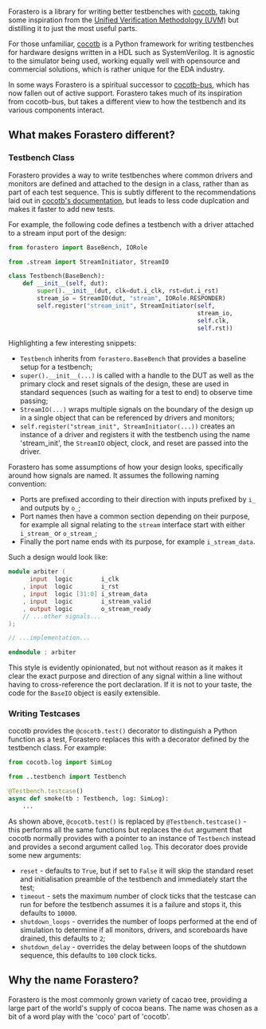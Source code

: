 Forastero is a library for writing better testbenches with [cocotb](http://cocotb.org),
taking some inspiration from the
[Unified Verification Methodology (UVM)](https://en.wikipedia.org/wiki/Universal_Verification_Methodology)
but distilling it to just the most useful parts.

For those unfamiliar, [cocotb](http://cocotb.org) is a Python framework for
writing testbenches for hardware designs written in a HDL such as SystemVerilog.
It is agnostic to the simulator being used, working equally well with opensource
and commercial solutions, which is rather unique for the EDA industry.

In some ways Forastero is a spiritual successor to
[cocotb-bus](https://github.com/cocotb/cocotb-bus), which has now fallen out of
active support. Forastero takes much of its inspiration from cocotb-bus, but
takes a different view to how the testbench and its various components interact.

## What makes Forastero different?

### Testbench Class

Forastero provides a way to write testbenches where common drivers and monitors
are defined and attached to the design in a class, rather than as part of each
test sequence. This is subtly different to the recommendations laid out in
[cocotb's documentation](https://docs.cocotb.org/en/stable/quickstart.html), but
leads to less code duplcation and makes it faster to add new tests.

For example, the following code defines a testbench with a driver attached to a
stream input port of the design:

```python
from forastero import BaseBench, IORole

from .stream import StreamInitiator, StreamIO

class Testbench(BaseBench):
    def __init__(self, dut):
        super().__init__(dut, clk=dut.i_clk, rst=dut.i_rst)
        stream_io = StreamIO(dut, "stream", IORole.RESPONDER)
        self.register("stream_init", StreamInitiator(self,
                                                     stream_io,
                                                     self.clk,
                                                     self.rst))
```

Highlighting a few interesting snippets:

 * `Testbench` inherits from `forastero.BaseBench` that provides a baseline
   setup for a testbench;
 * `super().__init__(...)` is called with a handle to the DUT as well as the
   primary clock and reset signals of the design, these are used in standard
   sequences (such as waiting for a test to end) to observe time passing;
 * `StreamIO(...)` wraps multiple signals on the boundary of the design up in
   a single object that can be referenced by drivers and monitors;
 * `self.register("stream_init", StreamInitiator(...))` creates an instance of
   a driver and registers it with the testbench using the name 'stream_init',
   the `StreamIO` object, clock, and reset are passed into the driver.

Forastero has some assumptions of how your design looks, specifically around
how signals are named. It assumes the following naming convention:

 * Ports are prefixed according to their direction with inputs prefixed by `i_`
   and outputs by `o_`;
 * Port names then have a common section depending on their purpose, for example
   all signal relating to the `stream` interface start with either `i_stream_`
   or `o_stream_`;
 * Finally the port name ends with its purpose, for example `i_stream_data`.

Such a design would look like:

```verilog
module arbiter (
      input  logic        i_clk
    , input  logic        i_rst
    , input  logic [31:0] i_stream_data
    , input  logic        i_stream_valid
    , output logic        o_stream_ready
    // ...other signals...
);

// ...implementation...

endmodule : arbiter
```

This style is evidently opinionated, but not without reason as it makes it clear
the exact purpose and direction of any signal within a line without having to
cross-reference the port declaration. If it is not to your taste, the code for
the `BaseIO` object is easily extensible.

### Writing Testcases

cocotb provides the `@cocotb.test()` decorator to distinguish a Python function
as a test, Forastero replaces this with a decorator defined by the testbench
class. For example:

```python
from cocotb.log import SimLog

from ..testbench import Testbench

@Testbench.testcase()
async def smoke(tb : Testbench, log: SimLog):
    ...
```

As shown above, `@cocotb.test()` is replaced by `@Testbench.testcase()` - this
performs all the same functions but replaces the `dut` argument that cocotb
normally provides with a pointer to an instance of `Testbench` instead and
provides a second argument called `log`. This decorator does provide some new
arguments:

 * `reset` - defaults to `True`, but if set to `False` it will skip the standard
   reset and initialisation preamble of the testbench and immediately start the
   test;
 * `timeout` - sets the maximum number of clock ticks that the testcase can run
   for before the testbench assumes it is a failure and stops it, this defaults
   to `10000`.
 * `shutdown_loops` - overrides the number of loops performed at the end of
   simulation to determine if all monitors, drivers, and scoreboards have
   drained, this defaults to `2`;
 * `shutdown_delay` - overrides the delay between loops of the shutdown sequence,
   this defaults to `100` clock ticks.

## Why the name Forastero?

Forastero is the most commonly grown variety of cacao tree, providing a large
part of the world's supply of cocoa beans. The name was chosen as a bit of a
word play with the 'coco' part of 'cocotb'.

